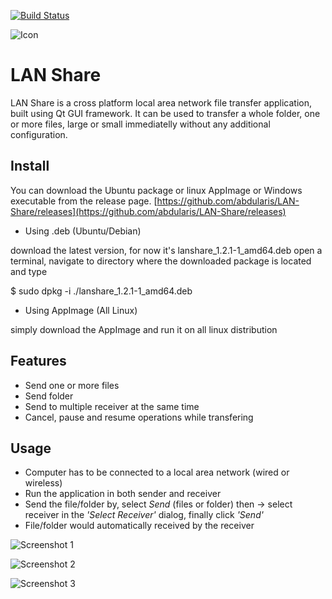 [![Build Status](https://travis-ci.org/abdularis/LAN-Share.svg?branch=master)](https://travis-ci.org/abdularis/LAN-Share)

![Icon](src/img/icon.png)

# LAN Share
LAN Share is a cross platform local area network file transfer application, built using Qt GUI framework. It can be used to transfer a whole folder, one or more files, large or small immediatelly without any additional configuration.

## Install
You can download the Ubuntu package or linux AppImage or Windows executable from the release page.
[https://github.com/abdularis/LAN-Share/releases](https://github.com/abdularis/LAN-Share/releases)

* Using .deb (Ubuntu/Debian)

download the latest version, for now it's lanshare_1.2.1-1_amd64.deb open a terminal, navigate to directory where the downloaded package is located and type

$ sudo dpkg -i ./lanshare_1.2.1-1_amd64.deb

* Using AppImage (All Linux)

simply download the AppImage and run it on all linux distribution


## Features
* Send one or more files
* Send folder
* Send to multiple receiver at the same time
* Cancel, pause and resume operations while transfering

## Usage
* Computer has to be connected to a local area network (wired or wireless)
* Run the application in both sender and receiver
* Send the file/folder by, select *Send* (files or folder) then -> select receiver in the *'Select Receiver'* dialog, finally click *'Send'*
* File/folder would automatically received by the receiver

![Screenshot 1](screenshot.png)

![Screenshot 2](screenshot2.png) 

![Screenshot 3](screenshot3.png) 
